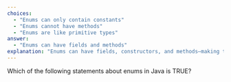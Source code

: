 ```yaml
---
choices:
  - "Enums can only contain constants"
  - "Enums cannot have methods"
  - "Enums are like primitive types"
answer:
  - "Enums can have fields and methods"
explanation: "Enums can have fields, constructors, and methods—making them more powerful than simple constants."
---
```


Which of the following statements about enums in Java is TRUE?
